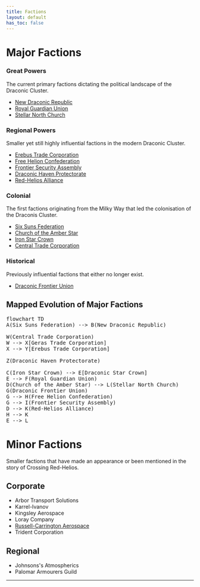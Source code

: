 ```yaml
---
title: Factions
layout: default
has_toc: false
---
```


# Major Factions
### Great Powers
The current primary factions dictating the political landscape of the Draconic Cluster.
* [New Draconic Republic](./ndr/)
* [Royal Guardian Union](./rgu/)
* [Stellar North Church](./snc/)

### Regional Powers
Smaller yet still highly influential factions in the modern Draconic Cluster.
* [Erebus Trade Corporation](./etc/)
* [Free Helion Confederation](./fhc/)
* [Frontier Security Assembly](./fsa/)
* [Draconic Haven Protectorate](./dhp/)
* [Red-Helios Alliance](./rha/)

### Colonial
The first factions originating from the Milky Way that led the colonisation of the Draconis Cluster.
* [Six Suns Federation](./ssf/)
* [Church of the Amber Star](./cas/)
* [Iron Star Crown](./isc/)
* [Central Trade Corporation](./etc/)

### Historical
Previously influential factions that either no longer exist.
* [Draconic Frontier Union](./dfu.md)

## Mapped Evolution of Major Factions
<pre class="mermaid">
flowchart TD
A(Six Suns Federation) --> B(New Draconic Republic)

W(Central Trade Corporation)
W --> X[Geras Trade Corporation]
X --> Y[Erebus Trade Corporation]

Z(Draconic Haven Protectorate)

C(Iron Star Crown) --> E[Draconic Star Crown]
E --> F(Royal Guardian Union)
D(Church of the Amber Star) --> L(Stellar North Church)
G(Draconic Frontier Union) 
G --> H(Free Helion Confederation)
G --> I(Frontier Security Assembly)
D --> K(Red-Helios Alliance)
H --> K
E --> L
</pre>

<script src="https://cdn.jsdelivr.net/npm/mermaid@10.9.1/dist/mermaid.min.js"></script>

# Minor Factions
Smaller factions that have made an appearance or been mentioned in the story of Crossing Red-Helios.

## Corporate
* Arbor Transport Solutions
* Karrel-Ivanov
* Kingsley Aerospace
* Loray Company
* [Russell-Carrington Aerospace](./rca/)
* Trident Corporation

## Regional
* Johnsons's Atmospherics
* Palomar Armourers Guild

----
